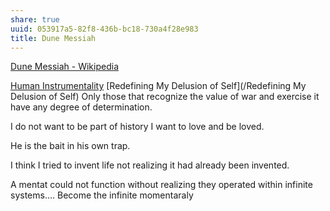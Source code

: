 ```yaml
---
share: true
uuid: 053917a5-82f8-436b-bc18-730a4f28e983
title: Dune Messiah
---
```

[Dune Messiah - Wikipedia](https://en.wikipedia.org/wiki/Dune_Messiah)

[Human Instrumentality](/90d2da70-b13d-49c9-adba-5eedf3ec08f9)
[Redefining My Delusion of Self](/Redefining My Delusion of Self)
Only those that recognize the value of war and exercise it have any degree of determination. 

I do not want to be part of history I want to love and be loved.

He is the bait in his own trap.

I think I tried to invent life not realizing it had already been invented.

A mentat could not function without realizing they operated within infinite systems.... Become the infinite momentaraly